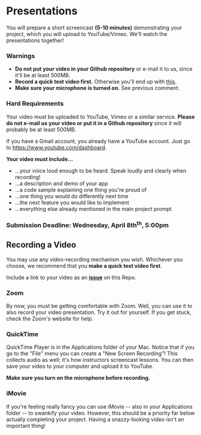 # Presentations

You will prepare a short screencast **(5-10 minutes)** demonstrating your project, which you will upload to YouTube/Vimeo. We'll watch the presentations together!

### Warnings

- **Do not put your video in your Github repository** or e-mail it to us, since it'll be at least 500MB.
- **Record a quick test video first.** Otherwise you'll end up with [this](https://www.youtube.com/watch?v=dCukspxmNDs).
- **Make sure your microphone is turned on.** See previous comment.

### Hard Requirements

Your video must be uploaded to YouTube, Vimeo or a similar service. **Please do not e-mail us your video or put it in a Github repository** since it will probably be at least 500MB.

If you have a Gmail account, you already have a YouTube account. Just go to https://www.youtube.com/dashboard.

**Your video must include...**

- ...your voice loud enough to be heard. Speak loudly and clearly when recording!
- ...a description and demo of your app
- ...a code sample explaining one thing you're proud of
- ...one thing you would do differently next time
- ...the next feature you would like to implement
- ...everything else already mentioned in the main project prompt

### Submission Deadline: Wednesday, April 8th<sup>th</sup>, 5:00pm


## Recording a Video

You may use any video-recording mechanism you wish. Whichever you choose, we recommend that you **make a quick test video first**.

Include a link to your video as an **[issue](https://github.com/sei-entropy/project-4-prompt/issues/new)** on this Repo.

### Zoom

By now, you must be getting comfortable with Zoom. Well, you can use it to also record your video presentation. Try it out for yourself. If you get stuck, check the Zoom's website for help.

### QuickTime

QuickTime Player is in the Applications folder of your Mac. Notice that if you go to the "File" menu you can create a "New Screen Recording"! This collects audio as well; it's how instructors screencast lessons. You can then save your video to your computer and upload it to YouTube.

**Make sure you turn on the microphone before recording.**

### iMovie

If you're feeling really fancy you can use iMovie -- also in your Applications folder -- to swankify your video. However, this should be a priority far below actually completing your project. Having a snazzy-looking video isn't an important thing!